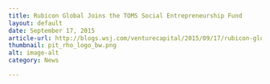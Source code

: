 ```yaml
---
title: Rubicon Global Joins the TOMS Social Entrepreneurship Fund
layout: default
date: September 17, 2015
article-url: http://blogs.wsj.com/venturecapital/2015/09/17/rubicon-global-picks-up-50m-for-on-demand-trash-removal/
thumbnail: pit_rho_logo_bw.png
alt: image-alt
category: News

---
```

